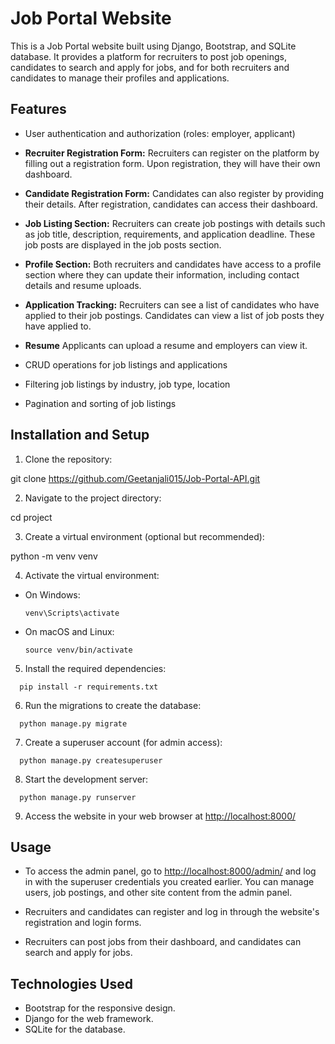# Job Portal Website

This is a Job Portal website built using Django, Bootstrap, and SQLite database. It provides a platform for recruiters to post job openings, candidates to search and apply for jobs, and for both recruiters and candidates to manage their profiles and applications.

## Features
- User authentication and authorization (roles: employer, applicant)

- **Recruiter Registration Form:** Recruiters can register on the platform by filling out a registration form. Upon registration, they will have their own dashboard.

- **Candidate Registration Form:** Candidates can also register by providing their details. After registration, candidates can access their dashboard.

- **Job Listing Section:** Recruiters can create job postings with details such as job title, description, requirements, and application deadline. These job posts are displayed in the job posts section.

- **Profile Section:** Both recruiters and candidates have access to a profile section where they can update their information, including contact details and resume uploads.

- **Application Tracking:** Recruiters can see a list of candidates who have applied to their job postings. Candidates can view a list of job posts they have applied to.
  
- **Resume** Applicants can upload a resume and employers can view it.

- CRUD operations for job listings and applications
  
- Filtering job listings by industry, job type, location
  
- Pagination and sorting of job listings

## Installation and Setup

1. Clone the repository:

git clone https://github.com/Geetanjali015/Job-Portal-API.git


2. Navigate to the project directory:

cd project

3. Create a virtual environment (optional but recommended):

python -m venv venv


4. Activate the virtual environment:

- On Windows:

  ```
  venv\Scripts\activate
  ```

- On macOS and Linux:

  ```
  source venv/bin/activate
  ```

5. Install the required dependencies:
```
  pip install -r requirements.txt
```
6. Run the migrations to create the database:
```
  python manage.py migrate
```
7. Create a superuser account (for admin access):
```
  python manage.py createsuperuser
```
8. Start the development server:
```
  python manage.py runserver
```
9. Access the website in your web browser at [http://localhost:8000/](http://localhost:8000/)

## Usage

- To access the admin panel, go to [http://localhost:8000/admin/](http://localhost:8000/accounts/login) and log in with the superuser credentials you created earlier. You can manage users, job postings, and other site content from the admin panel.

- Recruiters and candidates can register and log in through the website's registration and login forms.

- Recruiters can post jobs from their dashboard, and candidates can search and apply for jobs.


## Technologies Used

- Bootstrap for the responsive design.
- Django for the web framework.
- SQLite for the database.

